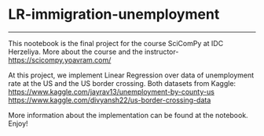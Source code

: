 # LR-immigration-unemployment
________

This nootebook is the final project for the course SciComPy at IDC Herzeliya. 
More about the course and the instructor- https://scicompy.yoavram.com/

At this project, we implement Linear Regression over data of unemployment rate at the US and the US border crossing. 
Both datasets from Kaggle:
https://www.kaggle.com/jayrav13/unemployment-by-county-us
https://www.kaggle.com/divyansh22/us-border-crossing-data

More information about the implementation can be found at the notebook. 
Enjoy!
